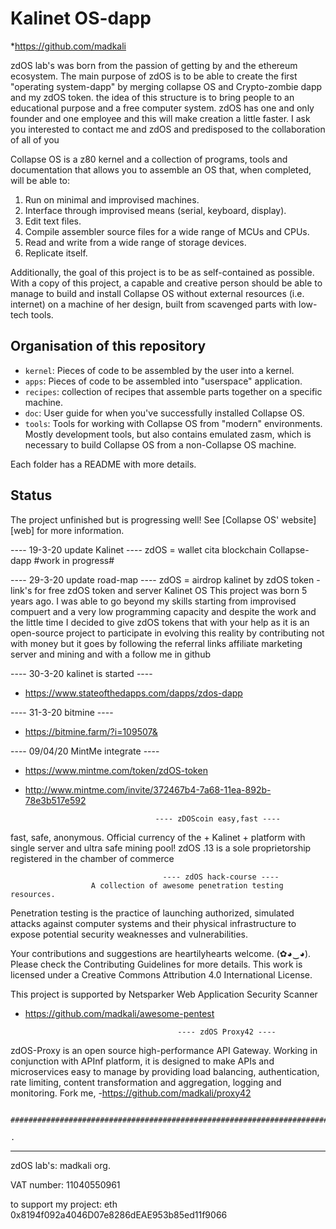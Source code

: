 # Kalinet OS-dapp

*https://github.com/madkali

zdOS lab's was born from the passion of getting by and the ethereum ecosystem.
The main purpose of zdOS is to be able to create the first "operating system-dapp" by merging collapse OS and Crypto-zombie dapp and my zdOS token.
the idea of ​​this structure is to bring people to an educational purpose and a free computer system.
zdOS has one and only founder and one employee and this will make creation a little faster.
I ask you interested to contact me and zdOS and predisposed to the collaboration of all of you

Collapse OS is a z80 kernel and a collection of programs, tools and
documentation that allows you to assemble an OS that, when completed, will be
able to:

1. Run on minimal and improvised machines.
2. Interface through improvised means (serial, keyboard, display).
3. Edit text files.
4. Compile assembler source files for a wide range of MCUs and CPUs.
5. Read and write from a wide range of storage devices.
6. Replicate itself.

Additionally, the goal of this project is to be as self-contained as possible.
With a copy of this project, a capable and creative person should be able to
manage to build and install Collapse OS without external resources (i.e.
internet) on a machine of her design, built from scavenged parts with low-tech
tools.

## Organisation of this repository

* `kernel`: Pieces of code to be assembled by the user into a kernel.
* `apps`: Pieces of code to be assembled into "userspace" application.
* `recipes`: collection of recipes that assemble parts together on a specific
             machine.
* `doc`: User guide for when you've successfully installed Collapse OS.
* `tools`: Tools for working with Collapse OS from "modern" environments. Mostly
           development tools, but also contains emulated zasm, which is
           necessary to build Collapse OS from a non-Collapse OS machine.

Each folder has a README with more details.

## Status

The project unfinished but is progressing well! See [Collapse OS' website][web]
for more information.

[libz80]: https://https://github.com/madkali

----  19-3-20 update Kalinet  ----
zdOS = wallet cita blockchain
Collapse-dapp #work in progress#

----  29-3-20 update road-map  ----
zdOS = airdrop kalinet by zdOS token
-link's for free zdOS token and server
Kalinet OS
This project was born 5 years ago.
I was able to go beyond my skills starting from improvised compuert and a very low programming capacity and despite the work and the little time I decided to give zdOS tokens that with your help as it is an open-source project to participate in evolving this reality by contributing not with money but it goes by following the referral links affiliate marketing server and mining and with a follow me in github

---- 30-3-20 kalinet is started ----
- https://www.stateofthedapps.com/dapps/zdos-dapp

---- 31-3-20 bitmine ----
- https://bitmine.farm/?i=109507&

---- 09/04/20 MintMe integrate ----
- https://www.mintme.com/token/zdOS-token
- http://www.mintme.com/invite/372467b4-7a68-11ea-892b-78e3b517e592 

                                   ---- zDOScoin easy,fast ----

fast, safe, anonymous.
Official currency of the + Kalinet + platform
with single server and ultra safe mining pool!
zdOS .13 is a sole proprietorship registered in the chamber of commerce

                                      ---- zdOS hack-course ----
                      A collection of awesome penetration testing resources.

Penetration testing is the practice of launching authorized, simulated attacks against computer systems and their physical infrastructure to expose potential security weaknesses and vulnerabilities.

Your contributions and suggestions are heartilyhearts welcome. (✿◕‿◕). Please check the Contributing Guidelines for more details. This work is licensed under a Creative Commons Attribution 4.0 International License.

This project is supported by Netsparker Web Application Security Scanner     
- https://github.com/madkali/awesome-pentest

                          
                                        ---- zdOS Proxy42 ----

zdOS-Proxy is an open source high-performance API Gateway. Working in conjunction with APInf platform, it is designed to make APIs and microservices easy to manage by providing load balancing, authentication, rate limiting, content transformation and aggregation, logging and monitoring.
Fork me,
-https://github.com/madkali/proxy42
             
             ##########################################################################################
                                                                                                                               .


                                    
                                   
        
-----------------------------------------------------------------------------------------------------------------------------
zdOS lab's:
madkali org.

VAT number:
11040550961

to support my project:
eth 0x8194f092a4046D07e8286dEAE953b85ed11f9066
